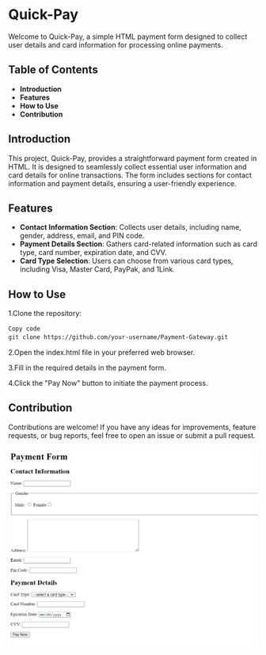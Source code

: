# Quick-Pay

Welcome to Quick-Pay, a simple HTML payment form designed to collect user details and card information for processing online payments.

## Table of Contents

- **Introduction**
- **Features**
- **How to Use**
- **Contribution**

## Introduction

This project, Quick-Pay, provides a straightforward payment form created in HTML. It is designed to seamlessly collect essential user information and card details for online transactions. The form includes sections for contact information and payment details, ensuring a user-friendly experience.

## Features

- **Contact Information Section**: Collects user details, including name, gender, address, email, and PIN code.
- **Payment Details Section**: Gathers card-related information such as card type, card number, expiration date, and CVV.
- **Card Type Selection**: Users can choose from various card types, including Visa, Master Card, PayPak, and 1Link.

## How to Use

1.Clone the repository:

```bash
Copy code
git clone https://github.com/your-username/Payment-Gateway.git
```

2.Open the index.html file in your preferred web browser.

3.Fill in the required details in the payment form.

4.Click the "Pay Now" button to initiate the payment process.

## Contribution

Contributions are welcome! If you have any ideas for improvements, feature requests, or bug reports, feel free to open an issue or submit a pull request.

![Image Alt text](Quick-Pay.png)
